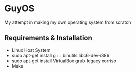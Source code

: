 # GuyOS
My attempt in making my own operating system from scratch

## Requirements & Installation
* Linux Host System
* sudo apt-get install g++ binutils libc6-dev-i386
* sudo apt-get install VirtualBox grub-legacy xorriso
* Make

